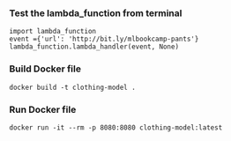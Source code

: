 
### Test the lambda_function from terminal
```
import lambda_function  
event ={'url': 'http://bit.ly/mlbookcamp-pants'}  
lambda_function.lambda_handler(event, None) 
``` 

### Build Docker file
``` docker build -t clothing-model . ```

### Run Docker file
``` docker run -it --rm -p 8080:8080 clothing-model:latest ```
